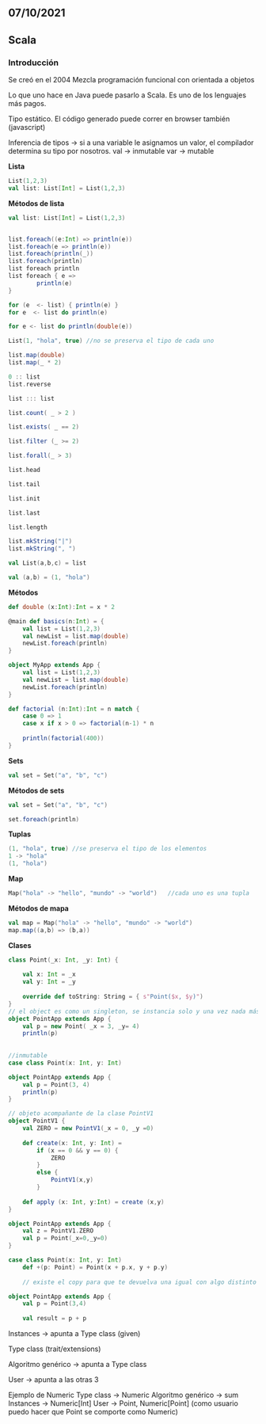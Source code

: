 ## 07/10/2021
## Scala

### Introducción
Se creó en el 2004
Mezcla programación funcional con orientada a objetos

Lo que uno hace en Java puede pasarlo a Scala. 
Es uno de los lenguajes más pagos.

Tipo estático.
El código generado puede correr en browser también (javascript)

Inferencia de tipos -> si a una variable le asignamos un valor, el compilador determina su tipo por nosotros.
val -> inmutable
var -> mutable

__Lista__
```scala 
List(1,2,3)
val list: List[Int] = List(1,2,3)
```

__Métodos de lista__
```scala 
val list: List[Int] = List(1,2,3)


list.foreach((e:Int) => println(e))
list.foreach(e => println(e))
list.foreach(println(_))
list.foreach(println)
list foreach println
list foreach { e => 
        println(e)
}

for (e  <- list) { println(e) }
for e  <- list do println(e)

for e <- list do println(double(e)) 

List(1, "hola", true) //no se preserva el tipo de cada uno

list.map(double)
list.map(_ * 2)

0 :: list
list.reverse

list ::: list

list.count( _ > 2 )

list.exists( _ == 2)

list.filter (_ >= 2)

list.forall(_ > 3)

list.head

list.tail

list.init

list.last

list.length

list.mkString("|")
list.mkString(", ")

val List(a,b,c) = list

val (a,b) = (1, "hola")
```

__Métodos__
```scala 
def double (x:Int):Int = x * 2

@main def basics(n:Int) = {
    val list = List(1,2,3)
    val newList = list.map(double)
    newList.foreach(println)
}

object MyApp extends App {
    val list = List(1,2,3)
    val newList = list.map(double)
    newList.foreach(println)
}

def factorial (n:Int):Int = n match {
    case 0 => 1
    case x if x > 0 => factorial(n-1) * n
    
    println(factorial(400))
}

```

__Sets__
```scala 
val set = Set("a", "b", "c")
```

__Métodos de sets__
```scala 
val set = Set("a", "b", "c")

set.foreach(println)

```

__Tuplas__
```scala 
(1, "hola", true) //se preserva el tipo de los elementos
1 -> "hola"
(1, "hola")
```

__Map__
```scala 
Map("hola" -> "hello", "mundo" -> "world")   //cada uno es una tupla
```

__Métodos de mapa__
```scala 
val map = Map("hola" -> "hello", "mundo" -> "world")
map.map((a,b) => (b,a))

```

__Clases__
```scala 
class Point(_x: Int, _y: Int) {
    
    val x: Int = _x
    val y: Int = _y
    
    override def toString: String = { s"Point($x, $y)")
}
// el object es como un singleton, se instancia solo y una vez nada más
object PointApp extends App {
    val p = new Point( _x = 3, _y= 4)
    println(p)
    
    
//inmutable  
case class Point(x: Int, y: Int)

object PointApp extends App {
    val p = Point(3, 4)
    println(p)
}

// objeto acompañante de la clase PointV1
object PointV1 {
    val ZERO = new PointV1(_x = 0, _y =0)
    
    def create(x: Int, y: Int) =
        if (x == 0 && y == 0) {
            ZERO
        }
        else {
            PointV1(x,y)
        }
        
    def apply (x: Int, y:Int) = create (x,y)
}

object PointApp extends App {
    val z = PointV1.ZERO
    val p = Point(_x=0,_y=0)
}

case class Point(x: Int, y: Int)
    def +(p: Point) = Point(x + p.x, y + p.y)
    
    // existe el copy para que te devuelva una igual con algo distinto si queres (inmutabilidad)

object PointApp extends App {
    val p = Point(3,4)
    
    val result = p + p
```

Instances -> apunta a Type class
(given)

Type class
(trait/extensions)

Algoritmo genérico -> apunta a Type class

User -> apunta a las otras 3

Ejemplo de Numeric
Type class -> Numeric
Algoritmo genérico -> sum
Instances -> Numeric[Int]
User -> Point, Numeric[Point] (como usuario puedo hacer que Point se comporte como Numeric)